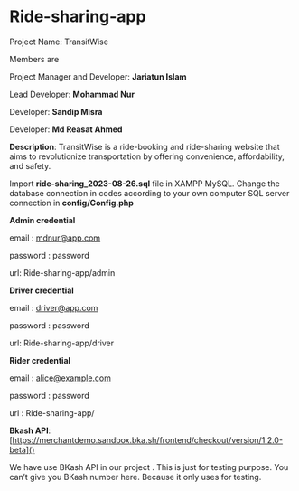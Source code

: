 # Ride-sharing-app

Project Name: TransitWise

Members are 

Project Manager and Developer: **Jariatun Islam** 

Lead Developer: **Mohammad Nur** 

Developer: **Sandip Misra** 

Developer: **Md Reasat Ahmed** 

**Description**: TransitWise is a ride-booking and ride-sharing website that aims to revolutionize transportation by offering convenience, affordability, and safety. 

Import **ride-sharing\_2023-08-26.sql** file in XAMPP MySQL. Change the database connection in codes according to your own computer SQL server connection in **config/Config.php** 

**Admin credential** 

email : [mdnur@app.com]() 

password : password 

url: Ride-sharing-app/admin

**Driver credential** 

email : [driver@app.com]() 

password : password 

url: Ride-sharing-app/driver

**Rider credential** 

email : [alice@example.com]() 

password : password 

url : Ride-sharing-app/

**Bkash API**: [https://merchantdemo.sandbox.bka.sh/frontend/checkout/version/1.2.0-beta]()

We have use BKash API in our project  . This is just for testing purpose. You can’t give you BKash number here. Because it only uses for testing.
